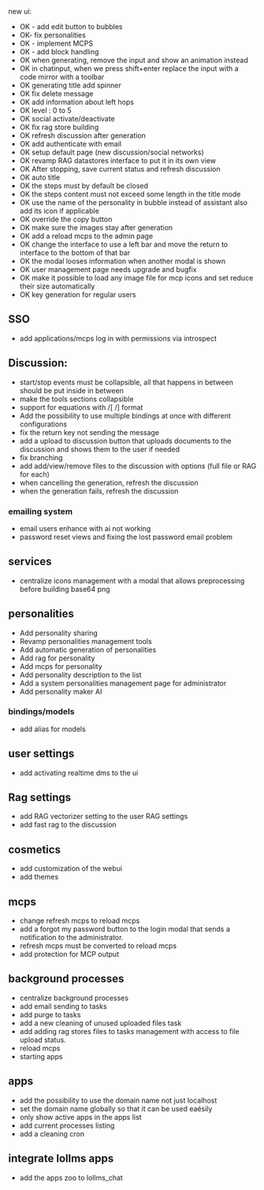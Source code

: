 new ui:

- OK - add edit button to bubbles
- OK- fix personalities
- OK - implement MCPS
- OK - add <think> block handling
- OK when generating, remove the input and show an animation instead
- OK in chatinput, when we press shift+enter replace the input with a code mirror with a toolbar
- OK generating title add spinner 
- OK fix delete message
- OK add information about left hops
- OK level : 0 to 5
- OK social activate/deactivate
- OK fix rag store building
- OK refresh discussion after generation
- OK add authenticate with email
- OK setup default page (new discussion/social networks)
- OK revamp RAG datastores interface to put it in its own view
- OK After stopping, save current status and refresh discussion
- OK auto title
- OK the steps must by default be closed
- OK the steps content must not exceed some length in the title mode
- OK use the name of the personality in bubble instead of assistant also add its icon if applicable
- OK override the copy button
- OK make sure the images stay after generation
- OK add a reload mcps to the admin page
- OK change the interface to use a left bar and move the return to interface to the bottom of that bar
- OK the modal looses information when another modal is shown
- OK user management page needs upgrade and bugfix
- OK make it possible to load any image file for mcp icons and set reduce their size automatically
- OK key generation for regular users

## SSO
- add applications/mcps log in with permissions via introspect

## Discussion:
- start/stop events must be collapsible, all that happens in between should be put inside in between
- make the tools sections collapsible
- support for equations with /[ /] format
- Add the possibility to use multiple bindings at once with different configurations
- fix the return key not sending the message
- add a upload to discussion button that uploads documents to the discussion and shows them to the user if needed
- fix branching
- add add/view/remove files to the discussion with options (full file or RAG for each)
- when cancelling the generation, refresh the discussion
- when the generation fails, refresh the discussion


### emailing system
- email users enhance with ai not working
- password reset views and fixing the lost password email problem


## services
- centralize icons management with a modal that allows preprocessing before building base64 png

  
## personalities
- Add personality sharing
- Revamp personalities management tools
- Add automatic generation of personalities
- Add rag for personality
- Add mcps for personality
- Add personality description to the list
- Add a system personalities management page for administrator
- Add personality maker AI
  
### bindings/models
- add alias for models


## user settings
- add activating realtime dms to the ui
  
## Rag settings 
- add RAG vectorizer setting to the user RAG settings
- add fast rag to the discussion

## cosmetics
- add customization of the webui
- add themes


## mcps
- change refresh mcps to reload mcps
- add a forgot my password button to the login modal that sends a notification to the administrator.
- refresh mcps must be converted to reload mcps
- add protection for MCP output

## background processes
- centralize background processes
- add email sending to tasks
- add purge to tasks
- add a new cleaning of unused uploaded files task
- add adding rag stores files to tasks management with access to file upload status.
- reload mcps
- starting apps

## apps
- add the possibility to use the domain name not just localhost
- set the domain name globally so that it can be used eaésily
- only show active apps in the apps list
- add current processes listing
- add a cleaning cron

## integrate lollms apps
- add the apps zoo to lollms_chat
